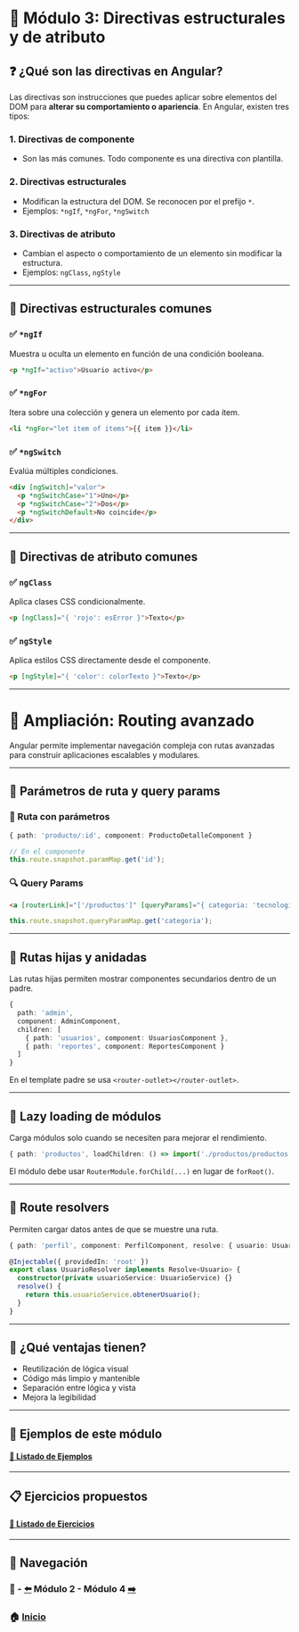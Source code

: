 
# 📘 Módulo 3: Directivas estructurales y de atributo

## ❓ ¿Qué son las directivas en Angular?

Las directivas son instrucciones que puedes aplicar sobre elementos del DOM para **alterar su comportamiento o apariencia**. En Angular, existen tres tipos:

### 1. **Directivas de componente**
- Son las más comunes. Todo componente es una directiva con plantilla.

### 2. **Directivas estructurales**
- Modifican la estructura del DOM. Se reconocen por el prefijo `*`.
- Ejemplos: `*ngIf`, `*ngFor`, `*ngSwitch`

### 3. **Directivas de atributo**
- Cambian el aspecto o comportamiento de un elemento sin modificar la estructura.
- Ejemplos: `ngClass`, `ngStyle`

---

## 📐 Directivas estructurales comunes

### ✅ `*ngIf`
Muestra u oculta un elemento en función de una condición booleana.
```html
<p *ngIf="activo">Usuario activo</p>
```

### ✅ `*ngFor`
Itera sobre una colección y genera un elemento por cada ítem.
```html
<li *ngFor="let item of items">{{ item }}</li>
```

### ✅ `*ngSwitch`
Evalúa múltiples condiciones.
```html
<div [ngSwitch]="valor">
  <p *ngSwitchCase="1">Uno</p>
  <p *ngSwitchCase="2">Dos</p>
  <p *ngSwitchDefault>No coincide</p>
</div>
```

---

## 🎨 Directivas de atributo comunes

### ✅ `ngClass`
Aplica clases CSS condicionalmente.
```html
<p [ngClass]="{ 'rojo': esError }">Texto</p>
```

### ✅ `ngStyle`
Aplica estilos CSS directamente desde el componente.
```html
<p [ngStyle]="{ 'color': colorTexto }">Texto</p>
```

---

# 🧩 Ampliación: Routing avanzado

Angular permite implementar navegación compleja con rutas avanzadas para construir aplicaciones escalables y modulares.

---

## 🔢 Parámetros de ruta y query params

### 📍 Ruta con parámetros
```ts
{ path: 'producto/:id', component: ProductoDetalleComponent }
```
```ts
// En el componente
this.route.snapshot.paramMap.get('id');
```

### 🔍 Query Params
```html
<a [routerLink]="['/productos']" [queryParams]="{ categoria: 'tecnologia' }">Ver</a>
```
```ts
this.route.snapshot.queryParamMap.get('categoria');
```

---

## 👶 Rutas hijas y anidadas

Las rutas hijas permiten mostrar componentes secundarios dentro de un padre.

```ts
{
  path: 'admin',
  component: AdminComponent,
  children: [
    { path: 'usuarios', component: UsuariosComponent },
    { path: 'reportes', component: ReportesComponent }
  ]
}
```

En el template padre se usa `<router-outlet></router-outlet>`.

---

## 🐢 Lazy loading de módulos

Carga módulos solo cuando se necesiten para mejorar el rendimiento.

```ts
{ path: 'productos', loadChildren: () => import('./productos/productos.module').then(m => m.ProductosModule) }
```

El módulo debe usar `RouterModule.forChild(...)` en lugar de `forRoot()`.

---

## 🔄 Route resolvers

Permiten cargar datos antes de que se muestre una ruta.

```ts
{ path: 'perfil', component: PerfilComponent, resolve: { usuario: UsuarioResolver } }
```

```ts
@Injectable({ providedIn: 'root' })
export class UsuarioResolver implements Resolve<Usuario> {
  constructor(private usuarioService: UsuarioService) {}
  resolve() {
    return this.usuarioService.obtenerUsuario();
  }
}
```

---

## 🧠 ¿Qué ventajas tienen?

- Reutilización de lógica visual
- Código más limpio y mantenible
- Separación entre lógica y vista
- Mejora la legibilidad

---

## 🧪 Ejemplos de este módulo

#### [🔗 Listado de Ejemplos](./Ejemplos/README.md)

---

## 📋 Ejercicios propuestos

#### [🔗 Listado de Ejercicios](./Ejercicios/README.md)

---

## 🔁 Navegación

### 📘 - [⬅️](../Modulo_2_Componentes_y_Data_Binding/Modulo_2.md) Módulo 2 - Módulo 4 [➡️](../Modulo_4_Routing/Modulo_4.md)

### 🏠 [Inicio](../README.md)
